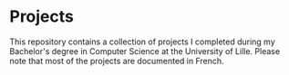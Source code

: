 # Projects 

This repository contains a collection of projects I completed during my Bachelor's degree in Computer Science at the University of Lille. Please note that most of the projects are documented in French.